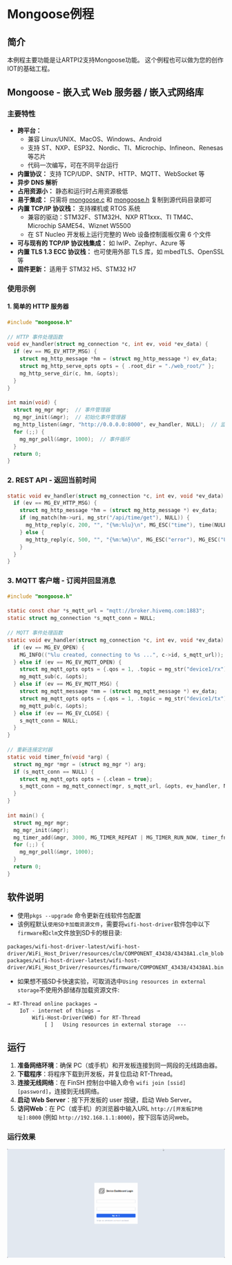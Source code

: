# Mongoose例程

## 简介

本例程主要功能是让ARTPI2支持Mongoose功能。
这个例程也可以做为您的创作IOT的基础工程。
## Mongoose - 嵌入式 Web 服务器 / 嵌入式网络库
### 主要特性

- **跨平台：**
  - 兼容 Linux/UNIX、MacOS、Windows、Android
  - 支持 ST、NXP、ESP32、Nordic、TI、Microchip、Infineon、Renesas 等芯片
  - 代码一次编写，可在不同平台运行
- **内置协议：** 支持 TCP/UDP、SNTP、HTTP、MQTT、WebSocket 等
- **异步 DNS 解析**
- **占用资源小：** 静态和运行时占用资源极低
- **易于集成：** 只需将 [mongoose.c](https://raw.githubusercontent.com/cesanta/mongoose/master/mongoose.c) 和 [mongoose.h](https://raw.githubusercontent.com/cesanta/mongoose/master/mongoose.h) 复制到源代码目录即可
- **内置 TCP/IP 协议栈：** 支持裸机或 RTOS 系统
  - 兼容的驱动：STM32F、STM32H、NXP RT1xxx、TI TM4C、Microchip SAME54、Wiznet W5500
  - 在 ST Nucleo 开发板上运行完整的 Web 设备控制面板仅需 6 个文件
- **可与现有的 TCP/IP 协议栈集成：** 如 lwIP、Zephyr、Azure 等
- **内置 TLS 1.3 ECC 协议栈：** 也可使用外部 TLS 库，如 mbedTLS、OpenSSL 等
- **固件更新：** 适用于 STM32 H5、STM32 H7

### 使用示例

#### 1. 简单的 HTTP 服务器

```c
#include "mongoose.h"   

// HTTP 事件处理函数
void ev_handler(struct mg_connection *c, int ev, void *ev_data) {
  if (ev == MG_EV_HTTP_MSG) {
    struct mg_http_message *hm = (struct mg_http_message *) ev_data;
    struct mg_http_serve_opts opts = { .root_dir = "./web_root/" };
    mg_http_serve_dir(c, hm, &opts);
  }
}

int main(void) {
  struct mg_mgr mgr;  // 事件管理器
  mg_mgr_init(&mgr);  // 初始化事件管理器
  mg_http_listen(&mgr, "http://0.0.0.0:8000", ev_handler, NULL);  // 监听端口
  for (;;) {
    mg_mgr_poll(&mgr, 1000);  // 事件循环
  }
  return 0;
}
```

### 2. REST API - 返回当前时间

```c
static void ev_handler(struct mg_connection *c, int ev, void *ev_data) {
  if (ev == MG_EV_HTTP_MSG) {
    struct mg_http_message *hm = (struct mg_http_message *) ev_data;
    if (mg_match(hm->uri, mg_str("/api/time/get"), NULL)) {
      mg_http_reply(c, 200, "", "{%m:%lu}\n", MG_ESC("time"), time(NULL));
    } else {
      mg_http_reply(c, 500, "", "{%m:%m}\n", MG_ESC("error"), MG_ESC("Unsupported URI"));
    }
  }
}
```

### 3. MQTT 客户端 - 订阅并回显消息

```c
#include "mongoose.h"

static const char *s_mqtt_url = "mqtt://broker.hivemq.com:1883";
static struct mg_connection *s_mqtt_conn = NULL;

// MQTT 事件处理函数
static void ev_handler(struct mg_connection *c, int ev, void *ev_data) {
  if (ev == MG_EV_OPEN) {
    MG_INFO(("%lu created, connecting to %s ...", c->id, s_mqtt_url));
  } else if (ev == MG_EV_MQTT_OPEN) {
    struct mg_mqtt_opts opts = {.qos = 1, .topic = mg_str("device1/rx")};
    mg_mqtt_sub(c, &opts);
  } else if (ev == MG_EV_MQTT_MSG) {
    struct mg_mqtt_message *mm = (struct mg_mqtt_message *) ev_data;
    struct mg_mqtt_opts opts = {.qos = 1, .topic = mg_str("device1/tx")};
    mg_mqtt_pub(c, &opts);
  } else if (ev == MG_EV_CLOSE) {
    s_mqtt_conn = NULL;
  }
}

// 重新连接定时器
static void timer_fn(void *arg) {
  struct mg_mgr *mgr = (struct mg_mgr *) arg;
  if (s_mqtt_conn == NULL) {
    struct mg_mqtt_opts opts = {.clean = true};
    s_mqtt_conn = mg_mqtt_connect(mgr, s_mqtt_url, &opts, ev_handler, NULL);
  }
}

int main() {
  struct mg_mgr mgr;
  mg_mgr_init(&mgr);
  mg_timer_add(&mgr, 3000, MG_TIMER_REPEAT | MG_TIMER_RUN_NOW, timer_fn, &mgr);
  for (;;) {
    mg_mgr_poll(&mgr, 1000);
  }
  return 0;
}
```
## 软件说明
- 使用`pkgs --upgrade` 命令更新在线软件包配置
- 该例程默认`使用SD卡加载资源文件`，需要将`wifi-host-driver`软件包中以下`firmware`和`clm`文件放到SD卡的根目录:
```
packages/wifi-host-driver-latest/wifi-host-driver/WiFi_Host_Driver/resources/clm/COMPONENT_43438/43438A1.clm_blob
packages/wifi-host-driver-latest/wifi-host-driver/WiFi_Host_Driver/resources/firmware/COMPONENT_43438/43438A1.bin
```
- 如果想不插SD卡快速实验，可取消选中`Using resources in external storage`不使用外部储存加载资源文件:
```
→ RT-Thread online packages →
    IoT - internet of things →
        Wifi-Host-Driver(WHD) for RT-Thread
            [ ]   Using resources in external storage  ---
```

## 运行
1. **准备网络环境**：确保 PC（或手机）和开发板连接到同一网段的无线路由器。
2. **下载程序**：将程序下载到开发板，并复位启动 RT-Thread。
3. **连接无线网络**：在 FinSH 控制台中输入命令 `wifi join [ssid] [password]`，连接到无线网络。
4. **启动 Web Server**：按下开发板的 user 按键，启动 Web Server。
5. **访问Web**：在 PC（或手机）的浏览器中输入URL `http://[开发板IP地址]:8000` (例如 `http://192.168.1.1:8000`)，按下回车访问web。

### 运行效果
![demo](./figures/demo.gif)

